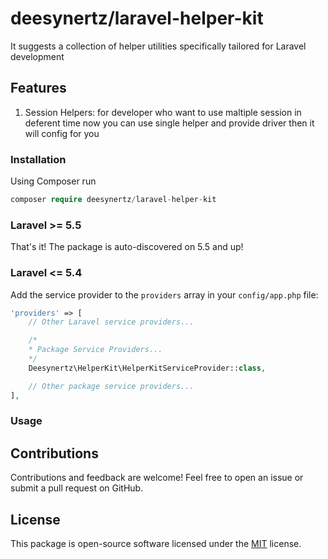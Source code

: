 # deesynertz/laravel-helper-kit

It suggests a collection of helper utilities specifically tailored for Laravel development

## Features

1. Session Helpers: for developer who want to use maltiple session in deferent time now you can use single helper and provide driver then it will config for you

### Installation

Using Composer run

```php
composer require deesynertz/laravel-helper-kit
```

### Laravel >= 5.5

That's it! The package is auto-discovered on 5.5 and up!

### Laravel <= 5.4

Add the service provider to the `providers` array in your `config/app.php` file:

```php
'providers' => [
    // Other Laravel service providers...

    /*
    * Package Service Providers...
    */
    Deesynertz\HelperKit\HelperKitServiceProvider::class,

    // Other package service providers...
],
```

### Usage

## Contributions

Contributions and feedback are welcome! Feel free to open an issue or submit a pull request on GitHub.

## License

This package is open-source software licensed under the [MIT](https://github.com/deesynertz/laravel-helper-kit/blob/master/LICENSE) license.
